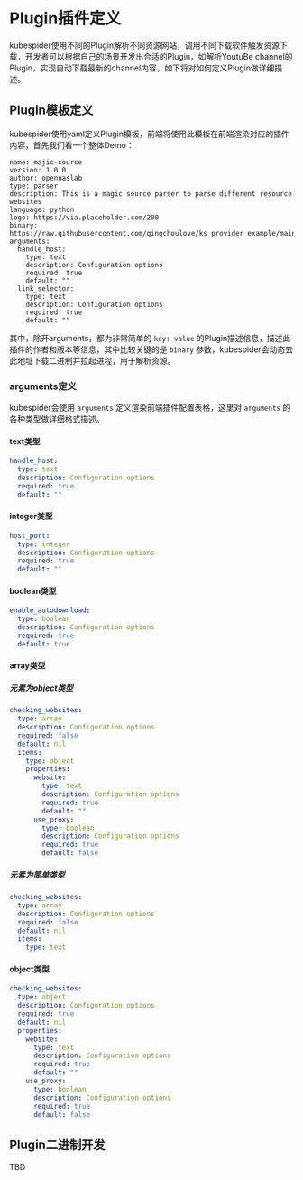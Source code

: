 # Plugin插件定义

kubespider使用不同的Plugin解析不同资源网站，调用不同下载软件触发资源下载，开发者可以根据自己的场景开发出合适的Plugin，如解析YoutuBe channel的Plugin，实现自动下载最新的channel内容，如下将对如何定义Plugin做详细描述。


## Plugin模板定义

kubespider使用yaml定义Plugin模板，前端将使用此模板在前端渲染对应的插件内容，首先我们看一个整体Demo：
```
name: majic-source
version: 1.0.0
author: opennaslab
type: parser
description: This is a magic source parser to parse different resource websites
language: python
logo: https://via.placeholder.com/200
binary: https://raw.githubusercontent.com/qingchoulove/ks_provider_example/main/example_provider
arguments:
  handle_host:
    type: text
    description: Configuration options
    required: true
    default: ""
  link_selector: 
    type: text
    description: Configuration options
    required: true
    default: ""
```

其中，除开arguments，都为非常简单的 `key: value` 的Plugin描述信息，描述此插件的作者和版本等信息，其中比较关键的是 `binary` 参数，kubespider会动态去此地址下载二进制并拉起进程，用于解析资源。

### arguments定义

kubespider会使用 `arguments` 定义渲染前端插件配置表格，这里对 `arguments` 的各种类型做详细格式描述。

#### text类型

```yaml
handle_host:
  type: text
  description: Configuration options
  required: true
  default: ""
```

#### integer类型

```yaml
host_port: 
  type: integer
  description: Configuration options
  required: true
  default: ""
```

#### boolean类型

```yaml
enable_autodownload: 
  type: boolean
  description: Configuration options
  required: true
  default: true
```

#### array类型
##### 元素为object类型
```yaml
checking_websites: 
  type: array
  description: Configuration options
  required: false
  default: nil
  items:
    type: object
    properties:
      website: 
        type: text
        description: Configuration options
        required: true
        default: ""
      use_proxy:
        type: boolean
        description: Configuration options
        required: true
        default: false
```

##### 元素为简单类型
```yaml
checking_websites:
  type: array
  description: Configuration options
  required: false
  default: nil
  items:
    type: text
```

#### object类型

```yaml
checking_websites:
  type: object
  description: Configuration options
  required: true
  default: nil
  properties:
    website: 
      type: text
      description: Configuration options
      required: true
      default: ""
    use_proxy:
      type: boolean
      description: Configuration options
      required: true
      default: false
```

## Plugin二进制开发

TBD